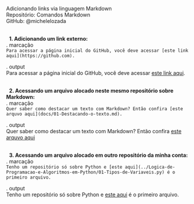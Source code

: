 Adicionando links via linguagem Markdown    
Repositório: Comandos Markdown  
GitHub: @michelelozada    
&nbsp;
     
&nbsp; 
**1. Adicionando um link externo:**  
. marcação  
`Para acessar a página inicial do GitHub, você deve acessar [este link aqui](https://github.com).`    

. output  
Para acessar a página inicial do GitHub, você deve acessar [este link aqui](https://github.com).    
&nbsp;
     
&nbsp; 
**2. Acessando um arquivo alocado neste mesmo repositório sobre Markdown:**  
. marcação    
`Quer saber como destacar um texto com Markdown? Então confira [este arquvo aqui](docs/01-Destacando-o-texto.md).`  

. output    
Quer saber como destacar um texto com Markdown? Então confira [este arquvo aqui](../01-Destacando-o-texto.md)  
&nbsp;
     
&nbsp; 
**3. Acessando um arquivo alocado em outro repositório da minha conta:**  
. marcação    
`Tenho um repositório só sobre Python e [este aqui](../Logica-de-Programacao-e-Algoritmos-em-Python/01-Tipos-de-Variaveis.py) é o primeiro arquivo.`

. output    
Tenho um repositório só sobre Python e [este aqui](../../01-Tipos-de-Variaveis.py) é o primeiro arquivo.